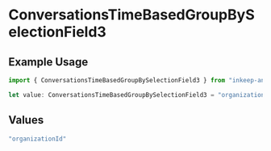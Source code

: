 # ConversationsTimeBasedGroupBySelectionField3

## Example Usage

```typescript
import { ConversationsTimeBasedGroupBySelectionField3 } from "inkeep-analytics-typescript/models/components";

let value: ConversationsTimeBasedGroupBySelectionField3 = "organizationId";
```

## Values

```typescript
"organizationId"
```